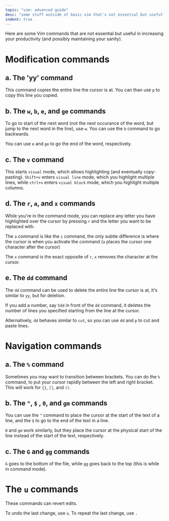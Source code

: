 ```yaml
---
topic: "vim: advanced guide"
desc: "some stuff outside of basic vim that's not essential but useful"
indent: true
---
```


Here are some Vim commands that are not essential but useful in increasing your productivity (and possibly maintaining your sanity).

# Modification commands

## a. The 'yy' command
This command copies the entire line the cursor is at. You can than use `p` to copy this line you copied.

## b. The `w`, `b`, `e`, and `ge` commands
To go to start of the next word (not the next occurance of the word, but jump to the next word in the line), use `w`. You can use the `b` command to go backwards.

You can use `e` and `ge` to go the end of the word, respectively.

## c. The `v` command
This starts `visual` mode, which allows highlighting (and eventually copy-pasting). `Shift+v` enters `visual line` mode, which you highlight multiple lines, while `ctrl+v` enters `visual block` mode, which you highlight multiple columns.

## d. The `r`, `a`, and `x` commands
While you're in the command mode, you can replace any letter you have highlighted over the cursor by pressing `r` and the letter you want to be replaced with.

The `a` command is like the `i` command, the only subtle difference is where the cursor is when you activate the command (`a` places the cursor one character after the cursor)

The `x` command is the exact opposite of `r`, `x` removes the character at the cursor.

## e. The `dd` command
The `dd` command can be used to delete the entire line the cursor is at, it's similar to `yy`, but for deletion.

If you add a number, say `5dd` in front of the `dd` command, it deletes the number of lines you specified starting from the line at the cursor.

Alternatively, `dd` behaves similar to `cut`, so you can use `dd` and `p` to cut and paste lines.

# Navigation commands 

## a. The `%` command
Sometimes you may want to transition between brackets. You can do the `%` command, to put your cursor rapidly between the left and right bracket. This will work for `{}`, `[]`, and `()`.

## b. The `^`, `$` , `0`, and `gm` commands
You can use the `^` command to place the cursor at the start of the text of a line, and the `$` to go to the end of the text in a line.

`0` and `gm` work similarly, but they place the cursor at the physical start of the line instead of the start of the text, respectively.

## c. The `G` and `gg` commands
`G` goes to the bottom of the file, while `gg` goes back to the top (this is while in command mode).

# The `u` commands
These commands can revert edits.

To undo the last change, use `u`.
To repeat the last change, use `.`

